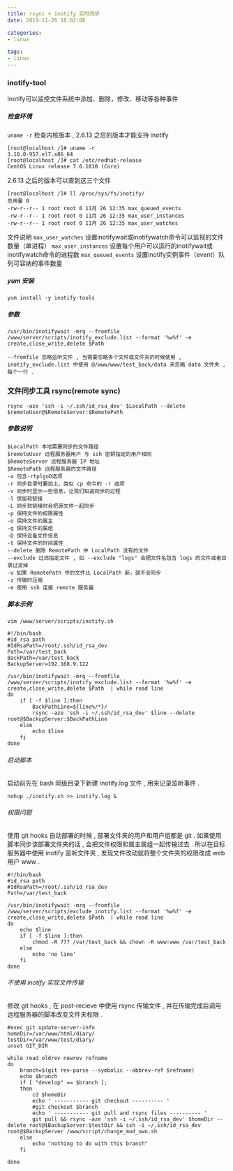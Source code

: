 ```yaml
---
title: rsync + inotify 实时同步
date: 2019-11-26 16:02:00

categories:
- linux

tags:
- linux
---
```


### inotify-tool

Inotify可以监控文件系统中添加、删除，修改、移动等各种事件

##### 检查环境
`uname -r` 检查内核版本 , 2.6.13 之后的版本才能支持 inotify
```
[root@localhost /]# uname -r
3.10.0-957.el7.x86_64
[root@localhost /]# cat /etc/redhat-release
CentOS Linux release 7.6.1810 (Core)
```
2.6.13 之后的版本可以查到这三个文件
```
[root@localhost /]# ll /proc/sys/fs/inotify/
总用量 0
-rw-r--r-- 1 root root 0 11月 26 12:35 max_queued_events
-rw-r--r-- 1 root root 0 11月 26 12:35 max_user_instances
-rw-r--r-- 1 root root 0 11月 26 12:35 max_user_watches

```
文件说明
`max_user_watches` 设置inotifywait或inotifywatch命令可以监视的文件数量（单进程）
`max_user_instances` 设置每个用户可以运行的inotifywait或inotifywatch命令的进程数
`max_queued_events` 设置inotify实例事件（event）队列可容纳的事件数量

##### yum 安装
```
yum install -y inotify-tools
```
##### 参数
```
/usr/bin/inotifywait -mrq --fromfile /www/server/scripts/inotify_exclude.list --format '%w%f' -e create,close_write,delete $Path

--fromfile 忽略监听文件 , 当需要忽略多个文件或文件夹的时候使用 , inotify_exclude.list 中使用 @/www/www/test_back/data 来忽略 data 文件夹 , 每个一行 .
```

### 文件同步工具 rsync(remote sync)
```
rsync -aze 'ssh -i ~/.ssh/id_rsa_dev' $LocalPath --delete $remoteUser@$RemoteServer:$RemotePath
```
##### 参数说明
```
$LocalPath 本地需要同步的文件路径
$remoteUser 远程服务器用户 与 ssh 密钥指定的用户相同
$RemoteServer 远程服务器 IP 地址
$RemotePath 远程服务器的文件路径
-a 包含-rtplgoD选项
-r 同步目录时要加上，类似 cp 命令的 -r 选项
-v 同步时显示一些信息，让我们知道同步的过程
-l 保留软链接
-L 同步软链接时会把源文件一起同步
-p 保持文件的权限属性
-o 保持文件的属主
-g 保持文件的属组
-D 保持设备文件信息
-t 保持文件的时间属性
--delete 删除 RemotePath 中 LocalPath 没有的文件
--exclude 过滤指定文件 , 如 --exclude "logs" 会把文件名包含 logs 的文件或者目录过滤掉
-u 如果 RemotePath 中的文件比 LocalPath 新，就不会同步
-z 传输时压缩
-e 使用 ssh 连接 remote 服务器
```

##### 脚本示例
`vim /www/server/scripts/inotify.sh`
```
#!/bin/bash
#id_rsa path
#IdRsaPath=/root/.ssh/id_rsa_dev
Path=/var/test_back
BackPath=/var/test_back
BackupServer=192.168.9.122

/usr/bin/inotifywait -mrq --fromfile /www/server/scripts/inotify_exclude.list --format '%w%f' -e create,close_write,delete $Path  | while read line  
do
    if [ -f $line ];then
		BackPathLine=${line%/*}/
        rsync -aze 'ssh -i ~/.ssh/id_rsa_dev' $line --delete root@$BackupServer:$BackPathLine
    else
        echo $line
    fi
done

```

###### 启动脚本
启动前先在 bash 同级目录下新建 inotify.log 文件 , 用来记录监听事件 .
```
nohup ./inotify.sh >> inotify.log &
```

###### 权限问题
使用 git hooks 自动部署的时候 , 部署文件夹的用户和用户组都是 git . 如果使用脚本同步该部署文件夹的话 , 会把文件权限和属主属组一起传输过去 . 所以在目标服务器中使用 inotify 监听文件夹 , 发现文件改动就将整个文件夹的权限改成 web 用户 www .
```
#!/bin/bash
#id_rsa path
#IdRsaPath=/root/.ssh/id_rsa_dev
Path=/var/test_back

/usr/bin/inotifywait -mrq --fromfile /www/server/scripts/exclude_inotify.list --format '%w%f' -e create,close_write,delete $Path  | while read line  
do
    echo $line
    if [ -f $line ];then
		chmod -R 777 /var/test_back && chown -R www:www /var/test_back
    else
        echo 'no line'
    fi
done

```


###### 不使用 inotify 实现文件传输
修改 git hooks , 在 post-recieve 中使用 rsync 传输文件 , 并在传输完成后调用远程服务器的脚本改变文件夹权限 .
```
#exec git update-server-info
homeDir=/var/www/html/diary/
testDir=/var/www/test/diary/
unset GIT_DIR

while read oldrev newrev refname
do
    branch=$(git rev-parse --symbolic --abbrev-ref $refname)
    echo $branch
    if [ "develop" == $branch ];
    then
        cd $homeDir
        echo ' ----------- git checkout ---------- '
        #git checkout $branch
        echo ' ----------- git pull and rsync files ---------- '
        git pull && rsync -aze 'ssh -i ~/.ssh/id_rsa_dev' $homeDir --delete root@$BackupServer:$testDir && ssh -i ~/.ssh/id_rsa_dev root@$BackupServer /www/script/change_mod_own.sh
    else
        echo "nothing to do with this branch"
    fi

done

```